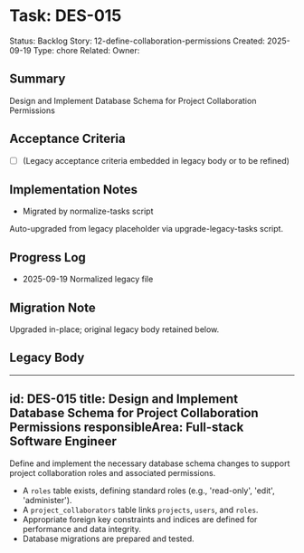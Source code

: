 # Task: DES-015
Status: Backlog
Story: 12-define-collaboration-permissions
Created: 2025-09-19
Type: chore
Related:
Owner:

## Summary
Design and Implement Database Schema for Project Collaboration Permissions

## Acceptance Criteria
- [ ] (Legacy acceptance criteria embedded in legacy body or to be refined)

## Implementation Notes
- Migrated by normalize-tasks script

Auto-upgraded from legacy placeholder via upgrade-legacy-tasks script.

## Progress Log
- 2025-09-19 Normalized legacy file

## Migration Note
Upgraded in-place; original legacy body retained below.

## Legacy Body
---
id: DES-015
title: Design and Implement Database Schema for Project Collaboration Permissions
responsibleArea: Full-stack Software Engineer
---
Define and implement the necessary database schema changes to support project collaboration roles and associated permissions.
- A `roles` table exists, defining standard roles (e.g., 'read-only', 'edit', 'administer').
- A `project_collaborators` table links `projects`, `users`, and `roles`.
- Appropriate foreign key constraints and indices are defined for performance and data integrity.
- Database migrations are prepared and tested.